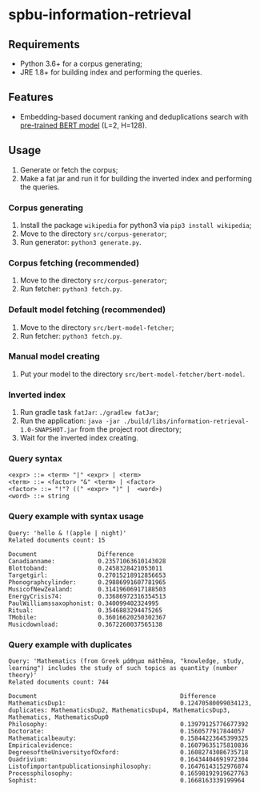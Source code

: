 # spbu-information-retrieval

## Requirements
* Python 3.6+ for a corpus generating;
* JRE 1.8+ for building index and performing the queries.


## Features
* Embedding-based document ranking and deduplications search with [pre-trained BERT model](https://github.com/google-research/bert#bert) (L=2, H=128).

## Usage
1) Generate or fetch the corpus;
2) Make a fat jar and run it for building the inverted index and performing the queries.

### Corpus generating
1) Install the package `wikipedia` for python3 via `pip3 install wikipedia`; 
2) Move to the directory `src/corpus-generator`;
3) Run generator: `python3 generate.py`.

### Corpus fetching (recommended)
1) Move to the directory `src/corpus-generator`;
2) Run fetcher: `python3 fetch.py`.

### Default model fetching (recommended)
1) Move to the directory `src/bert-model-fetcher`;
2) Run fetcher: `python3 fetch.py`.

### Manual model creating
1) Put your model to the directory `src/bert-model-fetcher/bert-model`.

### Inverted index
1) Run gradle task `fatJar`: `./gradlew fatJar`;
2) Run the application: `java -jar ./build/libs/information-retrieval-1.0-SNAPSHOT.jar` from the project root directory;
3) Wait for the inverted index creating.

### Query syntax
```
<expr> ::= <term> "|" <expr> | <term>
<term> ::= <factor> "&" <term> | <factor>
<factor> ::= "!"? ((" <expr> ")" |  <word>)
<word> ::= string
```

### Query example with syntax usage
```
Query: 'hello & !(apple | night)'
Related documents count: 15

Document                 Difference
Canadianname:            0.23571063610143028
Blottoband:              0.2458328421053011
Targetgirl:              0.27015218912856653
Phonographcylinder:      0.29886991607781965
MusicofNewZealand:       0.31419606917188503
EnergyCrisis74:          0.33686972316354513
PaulWilliamssaxophonist: 0.340099402324995
Ritual:                  0.3546883294475265
TMobile:                 0.36016620250302367
Musicdownload:           0.3672260037565138
```

### Query example with duplicates
```
Query: 'Mathematics (from Greek μάθημα máthēma, "knowledge, study, learning") includes the study of such topics as quantity (number theory)'
Related documents count: 744

Document                                        Difference
MathematicsDup1:                                0.12470580099034123, duplicates: MathematicsDup2, MathematicsDup4, MathematicsDup3, Mathematics, MathematicsDup0
Philosophy:                                     0.13979125776677392
Doctorate:                                      0.1560577917844057
Mathematicalbeauty:                             0.15844223645399325
Empiricalevidence:                              0.16079635175810836
DegreesoftheUniversityofOxford:                 0.16082743086735718
Quadrivium:                                     0.16434404691972304
Listofimportantpublicationsinphilosophy:        0.16476143152976874
Processphilosophy:                              0.16598192919627763
Sophist:                                        0.1668163339199964
```
